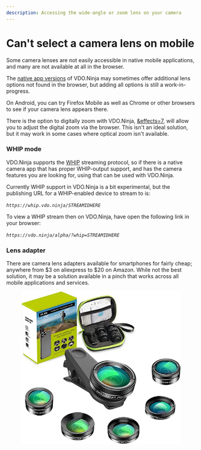 ```yaml
---
description: Accessing the wide-angle or zoom lens on your camera
---
```


# Can't select a camera lens on mobile

Some camera lenses are not easily accessible in native mobile applications, and many are not available at all in the browser.

The [native app versions](../steves-helper-apps/native-mobile-app-versions.md) of VDO.Ninja may sometimes offer additional lens options not found in the browser, but adding all options is still a work-in-progress.

On Android, you can try Firefox Mobile as well as Chrome or other browsers to see if your camera lens appears there.

There is the option to digitally zoom with VDO.Ninja, [\&effects=7](../source-settings/effects.md), will allow you to adjust the digital zoom via the browser. This isn't an ideal solution, but it may work in some cases where optical zoom isn't available.

### WHIP mode

VDO.Ninja supports the [WHIP](../advanced-settings/mixer-scene-parameters/and-whip-alpha.md) streaming protocol, so if there is a native camera app that has proper WHIP-output support, and has the camera features you are looking for, using that can be used with VDO.Ninja.

Currently WHIP support in VDO.Ninja is a bit experimental, but the publishing URL for a WHIP-enabled device to stream to is:

_`https://whip.vdo.ninja/STREAMIDHERE`_

To view a WHIP stream then on VDO.Ninja, have open the following link in your browser:

_`https://vdo.ninja/alpha/?whip=STREAMIDHERE`_

### Lens adapter

There are camera lens adapters available for smartphones for fairly cheap; anywhere from $3 on aliexpress to $20 on Amazon. While not the best solution, it may be a solution available in a pinch that works across all mobile applications and services.

<figure><img src="../.gitbook/assets/image (3) (2).png" alt=""><figcaption></figcaption></figure>
